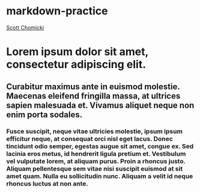# markdown-practice
[Scott Chomicki](https://www.linkedin.com/in/schomicki/)
# **Lorem** ipsum dolor sit amet, consectetur adipiscing elit. 
## Curabitur maximus ante in euismod molestie. Maecenas eleifend fringilla massa, at ultrices sapien malesuada et. Vivamus aliquet neque non enim porta sodales.
### Fusce suscipit, neque vitae ultricies molestie, ipsum ipsum efficitur neque, at consequat orci nisl eget lacus. Donec tincidunt odio semper, egestas augue sit amet, congue ex. Sed lacinia eros metus, id hendrerit ligula pretium et. Vestibulum vel vulputate lorem, at aliquam purus. Proin a rhoncus justo. Aliquam pellentesque sem vitae nisi suscipit euismod at sit amet quam. Nulla eu sollicitudin nunc. Aliquam a velit id neque rhoncus luctus at non ante.
